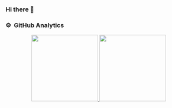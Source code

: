 ### Hi there 👋


<!--
**Adaramendiz/Adaramendiz** is a ✨ _special_ ✨ repository because its `README.md` (this file) appears on your GitHub profile.

Adaramendiz are some ideas to get you started:

- 🔭 I’m currently working on ...
- 🌱 I’m currently learning ...
- 👯 I’m looking to collaborate on ...
- 🤔 I’m looking for help with ...
- 💬 Ask me about ...
- 📫 How to reach me: ...
- 😄 Pronouns: ...
- ⚡ Fun fact: ...
-->
### ⚙️ &nbsp;GitHub Analytics

<p align="center">
<a href="https://github.com/Adaramendiz">
  <img height="180em" src="https://github-readme-stats-eight-theta.vercel.app/api?username=Adaramendiz&show_icons=true&theme=algolia&include_all_commits=true&count_private=true"/>
  <img height="180em" src="https://github-readme-stats.vercel.app/api?username=Adaramendiz&show_icons=true&theme=algolia"/>
</a>
</p>


